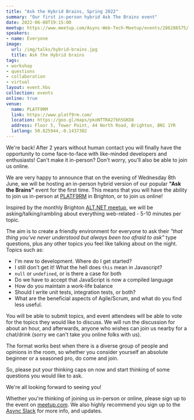 ```yaml
---
title: "Ask the Hybrid Brains, Spring 2022"
summary: "Our first in-person hybrid Ask The Brains event"
date: 2022-06-08T19:15:00
meetup: https://www.meetup.com/Async-Web-Tech-Meetup/events/286286575/
speakers:
- name: Everyone
image:
  url: /img/talks/hybrid-brains.jpg
  title: Ask the Hybrid brains
tags:
- workshop
- questions
- collaboration
- virtual
layout: event.hbs
collection: events
online: true
venue:
  name: PLATF9RM
  link: https://www.platf9rm.com/
  location: https://goo.gl/maps/pkoNTTRA27bh5GKD8
  address: Floor 5, Tower Point, 44 North Road, Brighton, BN1 1YR
  latlong: 50.825944,-0.1437302
---
```

We're back! After 2 years without human contact you will finally have the opportunity to come face-to-face with like-minded developers and enthusiasts! Can't make it in-person? Don't worry, you'll also be able to join us online.

We are very happy to announce that on the evening of Wednesday 8th June, we will be hosting an in-person hybrid version of our popular __"Ask the Brains"__ event for the first time. This means that you will have the ability to join us in-person at [PLATF9RM](https://goo.gl/maps/pkoNTTRA27bh5GKD8) in Brighton, or to join us online!

Inspired by the monthly Brighton [ALT.NET meetup](http://brightonalt.net/), we will be asking/talking/rambling about everything web-related - 5-10 minutes per topic.

The aim is to create a friendly environment for everyone to ask their _"that thing you've never understood but always been too afraid to ask"_ type questions, plus any other topics you feel like talking about on the night. Topics such as:

- I'm new to development. Where do I get started?
- I still don't get it! What the hell does `this` mean in Javascript?
- `null` or `undefined`, or is there a case for both
- Do we have to accept that JavaScript is now a compiled language
- How do you maintain a work-life balance
- Should I write unit tests, integration tests, or both?
- What are the beneficial aspects of Agile/Scrum, and what do you find less useful.

You will be able to submit topics, and event attendees will be able to vote for the topics they would like to discuss. We will run the discussion for about an hour, and afterwards, anyone who wishes can join us nearby for a chat/drink (sorry we can't take you online folks with us).

The format works best when there is a diverse group of people and opinions in the room, so whether you consider yourself an absolute beginner or a seasoned pro, do come and join.

So, please put your thinking caps on now and start thinking of some questions you would like to ask.

We're all looking forward to seeing you!

Whether you're thinking of joining us in-person or online, please sign up to the event on [meetup.com](https://www.meetup.com/Async-Web-Tech-Meetup/events/286286575/). We also highly recommend you sign up to the [Async Slack](https://join.slack.com/t/asyncjs/shared_invite/zt-1aguxx86q-XjF_yWcFoJ8fyYYzoqgDaQ) for more info, and updates.
